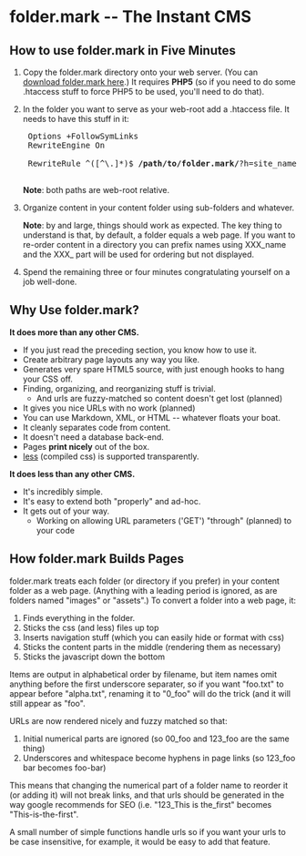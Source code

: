 folder.mark -- The Instant CMS
==============================

How to use folder.mark in Five Minutes
--------------------------------------

1. Copy the folder.mark directory onto your web server. 
	(You can [download folder.mark here](https://github.com/tonioloewald/Foldermark).)
	It requires __PHP5__ (so if you need to do some .htaccess stuff to force PHP5 to be 
	used, you'll need to do that).

2. In the folder you want to serve as your web-root add a .htaccess file. It needs to have this stuff in it:

	<pre>
	Options +FollowSymLinks 
	RewriteEngine On
	
	RewriteRule ^([^\.]*)$ <b>/path/to/folder.mark/</b>?h=site_name=<b>/path/to/content/</b>&u=$1 [NC]
	</pre>
	
	__Note__: both paths are web-root relative.

3. Organize content in your content folder using sub-folders and whatever.

	__Note__: by and large, things should work as expected. The key thing to understand is that,
	by default, a folder equals a web page. If you want to re-order content in a directory you
	can prefix names using XXX_name and the XXX_ part will be used for ordering but not displayed.

4. Spend the remaining three or four minutes congratulating yourself on a job well-done.

Why Use folder.mark?
-------------------

__It does more than any other CMS.__

* If you just read the preceding section, you know how to use it.
* Create arbitrary page layouts any way you like.
* Generates very spare HTML5 source, with just enough hooks to hang your CSS off.
* Finding, organizing, and reorganizing stuff is trivial.
	* And urls are fuzzy-matched so content doesn't get lost (planned)
* It gives you nice URLs with no work (planned)
* You can use Markdown, XML, or HTML -- whatever floats your boat.
* It cleanly separates code from content.
* It doesn't need a database back-end.
* Pages __print nicely__ out of the box.
* [less](http://lesscss.org/) (compiled css) is supported transparently.

__It does less than any other CMS.__

* It's incredibly simple.
* It's easy to extend both "properly" and ad-hoc.
* It gets out of your way.
	* Working on allowing URL parameters ('GET') "through" (planned) to your code
	
How folder.mark Builds Pages
----------------------------

folder.mark treats each folder (or directory if you prefer) in your content folder as a web page. 
(Anything with a leading period is ignored, as are folders named "images" or "assets".) To convert
a folder into a web page, it:

1. Finds everything in the folder.
2. Sticks the css (and less) files up top
3. Inserts navigation stuff (which you can easily hide or format with css)
4. Sticks the content parts in the middle (rendering them as necessary)
5. Sticks the javascript down the bottom

Items are output in alphabetical order by filename, but item names omit anything before the first
underscore separater, so if you want "foo.txt" to appear before "alpha.txt", renaming it to "0_foo" will
do the trick (and it will still appear as "foo".

URLs are now rendered nicely and fuzzy matched so that:

1. Initial numerical parts are ignored (so 00_foo and 123_foo are the same thing)
2. Underscores and whitespace become hyphens in page links (so 123_foo bar becomes foo-bar)

This means that changing the numerical part of a folder name to reorder it (or adding it) will
not break links, and that urls should be generated in the way google recommends for SEO (i.e.
"123_This is the_first" becomes "This-is-the-first".

A small number of simple functions handle urls so if you want your urls to be case insensitive,
for example, it would be easy to add that feature.

